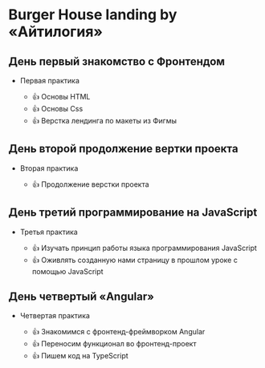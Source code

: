 # Burger House landing by «Айтилогия»

## День первый знакомство с Фронтендом

+ Первая практика

  - 👍 Основы HTML
  - 👍 Основы Css
  - 👍 Верстка лендинга по макеты из Фигмы

## День второй продолжение вертки проекта

+ Вторая практика

  - 👍 Продолжение верстки проекта

## День третий программирование на JavaScript

+ Третья практика

  - 👍 Изучать принцип работы языка программирования JavaScript
  - 👍 Оживлять созданную нами страницу в прошлом уроке с помощью JavaScript

## День четвертый «Angular»

+ Четвертая практика

  - 👍 Знакомимся с фронтенд-фреймворком Angular 
  - 👍 Переносим функционал во фронтенд-проект 
  - 👍 Пишем код на TypeScript